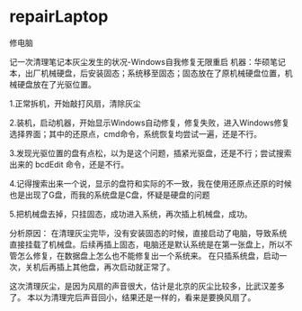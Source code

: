# repairLaptop
修电脑

记一次清理笔记本灰尘发生的状况-Windows自我修复无限重启
机器：华硕笔记本，出厂机械硬盘，后安装固态；系统移至固态；固态放在了原机械硬盘位置，机械硬盘放在了光驱位置。

1.正常拆机，开始敲打风扇，清除灰尘

2.装机，启动机器，开始显示Windows自动修复，修复失败，进入Windows修复选择界面；其中的还原点，cmd命令，系统恢复均尝试一遍，还是不行。

3.发现光驱位置的盘有点松，以为是这个问题，插紧光驱盘，还是不行；尝试搜索出来的  bcdEdit 命令，还是不行。

4.记得搜索出来一个说，显示的盘符和实际的不一致，我在使用还原点还原的时候也是出现了G盘，而我的系统盘是C盘，怀疑是硬盘的问题

5.把机械盘去掉，只挂固态，成功进入系统，再次插上机械盘，成功。

分析原因：
在清理灰尘完毕，没有安装固态的时候，直接启动了电脑，导致系统直接挂载了机械盘。后续再插上固态，电脑还是默认系统是在第一张盘上，所以不管怎么修复，在数据盘上怎么也不能修复出一个系统来。
在只插系统盘，启动一次，关机后再插上其他盘，再次启动就正常了。

这次清理灰尘，是因为风扇的声音很大，估计是北京的灰尘比较多，比武汉差多了。
本以为清理完后声音回小，结果还是一样的，看来是要换风扇了。
